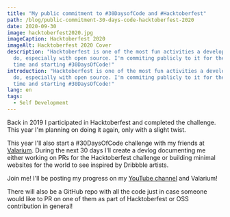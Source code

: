 ```yaml
---
title: "My public commitment to #30DaysofCode and #Hacktoberfest"
path: /blog/public-commitment-30-days-code-hacktoberfest-2020
date: 2020-09-30
image: hacktoberfest2020.jpg
imageCaption: Hacktoberfest 2020
imageAlt: Hacktoberfest 2020 Cover
description: "Hacktoberfest is one of the most fun activities a developer could
  do, especially with open source. I'm commiting publicly to it for the second
  time and starting #30DaysOfCode!"
introduction: "Hacktoberfest is one of the most fun activities a developer could
  do, especially with open source. I'm commiting publicly to it for the second
  time and starting #30DaysOfCode!"
lang: en
tags:
  - Self Development
---
```

Back in 2019 I participated in Hacktoberfest and completed the challenge. This year I'm planning on doing it again, only with a slight twist. 

This year I'll also start a #30DaysOfCode challenge with my friends at [Valarium](https://valarium.netlify.app). During the next 30 days I'll create a devlog documenting me either working on PRs for the Hacktoberfest challenge or building minimal websites for the world to see inspired by Dribbble artists. 

Join me! I'll be posting my progress on my [YouTube channel](https://www.youtube.com/channel/UCdGKzbiQkePzSqFf7HBrSPg) and Valarium! 

There will also be a GitHub repo with all the code just in case someone would like to PR on one of them as part of Hacktoberfest or OSS contribution in general!